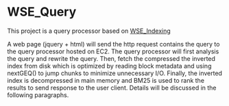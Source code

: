 # WSE_Query

This project is a query processor based on [WSE_Indexing](https://github.com/JerryMXB/WSE_Indexing)

A web page (jquery + html) will send the http request contains the query to the query processor hosted on EC2. The query processor will first analysis the query and rewrite the query. Then, fetch the compressed the inverted index from disk which is optimized by reading block metadata and using nextGEQ() to jump chunks to minimize unnecessary I/O. Finally, the inverted index is decompressed in main memory and BM25 is used to rank the results to send response to the user client. Details will be discussed in the following paragraphs.
